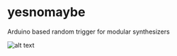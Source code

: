 # yesnomaybe
Arduino based random trigger for modular synthesizers

![alt text](http://www.ymnkmusic.com/projects/yesnomaybe.png?)
